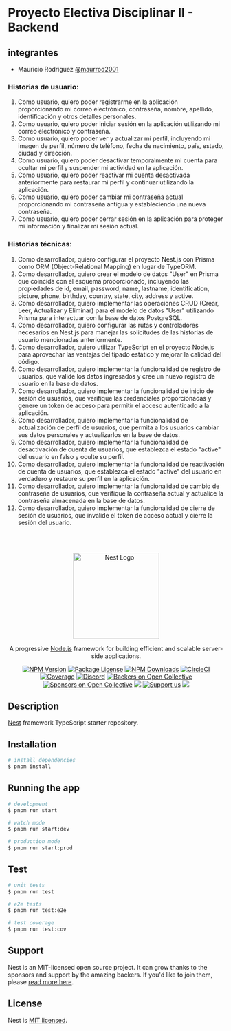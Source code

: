 # Proyecto Electiva Disciplinar II - Backend

## integrantes

- Mauricio Rodriguez [@maurrod2001](https://github.com/maurrod2001)

### Historias de usuario:

1. Como usuario, quiero poder registrarme en la aplicación proporcionando mi correo electrónico, contraseña, nombre, apellido, identificación y otros detalles personales.
2. Como usuario, quiero poder iniciar sesión en la aplicación utilizando mi correo electrónico y contraseña.
3. Como usuario, quiero poder ver y actualizar mi perfil, incluyendo mi imagen de perfil, número de teléfono, fecha de nacimiento, país, estado, ciudad y dirección.
4. Como usuario, quiero poder desactivar temporalmente mi cuenta para ocultar mi perfil y suspender mi actividad en la aplicación.
5. Como usuario, quiero poder reactivar mi cuenta desactivada anteriormente para restaurar mi perfil y continuar utilizando la aplicación.
6. Como usuario, quiero poder cambiar mi contraseña actual proporcionando mi contraseña antigua y estableciendo una nueva contraseña.
7. Como usuario, quiero poder cerrar sesión en la aplicación para proteger mi información y finalizar mi sesión actual.

### Historias técnicas:

1. Como desarrollador, quiero configurar el proyecto Nest.js con Prisma como ORM (Object-Relational Mapping) en lugar de TypeORM.
2. Como desarrollador, quiero crear el modelo de datos "User" en Prisma que coincida con el esquema proporcionado, incluyendo las propiedades de id, email, password, name, lastname, identification, picture, phone, birthday, country, state, city, address y active.
3. Como desarrollador, quiero implementar las operaciones CRUD (Crear, Leer, Actualizar y Eliminar) para el modelo de datos "User" utilizando Prisma para interactuar con la base de datos PostgreSQL.
4. Como desarrollador, quiero configurar las rutas y controladores necesarios en Nest.js para manejar las solicitudes de las historias de usuario mencionadas anteriormente.
5. Como desarrollador, quiero utilizar TypeScript en el proyecto Node.js para aprovechar las ventajas del tipado estático y mejorar la calidad del código.
6. Como desarrollador, quiero implementar la funcionalidad de registro de usuarios, que valide los datos ingresados ​​y cree un nuevo registro de usuario en la base de datos.
7. Como desarrollador, quiero implementar la funcionalidad de inicio de sesión de usuarios, que verifique las credenciales proporcionadas y genere un token de acceso para permitir el acceso autenticado a la aplicación.
8. Como desarrollador, quiero implementar la funcionalidad de actualización de perfil de usuarios, que permita a los usuarios cambiar sus datos personales y actualizarlos en la base de datos.
9. Como desarrollador, quiero implementar la funcionalidad de desactivación de cuenta de usuarios, que establezca el estado "active" del usuario en falso y oculte su perfil.
10. Como desarrollador, quiero implementar la funcionalidad de reactivación de cuenta de usuarios, que establezca el estado "active" del usuario en verdadero y restaure su perfil en la aplicación.
11. Como desarrollador, quiero implementar la funcionalidad de cambio de contraseña de usuarios, que verifique la contraseña actual y actualice la contraseña almacenada en la base de datos.
12. Como desarrollador, quiero implementar la funcionalidad de cierre de sesión de usuarios, que invalide el token de acceso actual y cierre la sesión del usuario.

<br />
<br />

<p align="center">
  <a href="http://nestjs.com/" target="blank"><img src="https://nestjs.com/img/logo-small.svg" width="200" alt="Nest Logo" /></a>
</p>

  <p align="center">A progressive <a href="http://nodejs.org" target="_blank">Node.js</a> framework for building efficient and scalable server-side applications.</p>
    <p align="center">
<a href="https://www.npmjs.com/~nestjscore" target="_blank"><img src="https://img.shields.io/npm/v/@nestjs/core.svg" alt="NPM Version" /></a>
<a href="https://www.npmjs.com/~nestjscore" target="_blank"><img src="https://img.shields.io/npm/l/@nestjs/core.svg" alt="Package License" /></a>
<a href="https://www.npmjs.com/~nestjscore" target="_blank"><img src="https://img.shields.io/npm/dm/@nestjs/common.svg" alt="NPM Downloads" /></a>
<a href="https://circleci.com/gh/nestjs/nest" target="_blank"><img src="https://img.shields.io/circleci/build/github/nestjs/nest/master" alt="CircleCI" /></a>
<a href="https://coveralls.io/github/nestjs/nest?branch=master" target="_blank"><img src="https://coveralls.io/repos/github/nestjs/nest/badge.svg?branch=master#9" alt="Coverage" /></a>
<a href="https://discord.gg/G7Qnnhy" target="_blank"><img src="https://img.shields.io/badge/discord-online-brightgreen.svg" alt="Discord"/></a>
<a href="https://opencollective.com/nest#backer" target="_blank"><img src="https://opencollective.com/nest/backers/badge.svg" alt="Backers on Open Collective" /></a>
<a href="https://opencollective.com/nest#sponsor" target="_blank"><img src="https://opencollective.com/nest/sponsors/badge.svg" alt="Sponsors on Open Collective" /></a>
  <a href="https://paypal.me/kamilmysliwiec" target="_blank"><img src="https://img.shields.io/badge/Donate-PayPal-ff3f59.svg"/></a>
    <a href="https://opencollective.com/nest#sponsor"  target="_blank"><img src="https://img.shields.io/badge/Support%20us-Open%20Collective-41B883.svg" alt="Support us"></a>
  <a href="https://twitter.com/nestframework" target="_blank"><img src="https://img.shields.io/twitter/follow/nestframework.svg?style=social&label=Follow"></a>
</p>

## Description

[Nest](https://github.com/nestjs/nest) framework TypeScript starter repository.

## Installation

```bash
# install dependencies
$ pnpm install
```

## Running the app

```bash
# development
$ pnpm run start

# watch mode
$ pnpm run start:dev

# production mode
$ pnpm run start:prod
```

## Test

```bash
# unit tests
$ pnpm run test

# e2e tests
$ pnpm run test:e2e

# test coverage
$ pnpm run test:cov
```

## Support

Nest is an MIT-licensed open source project. It can grow thanks to the sponsors and support by the amazing backers. If you'd like to join them, please [read more here](https://docs.nestjs.com/support).

## License

Nest is [MIT licensed](LICENSE).
